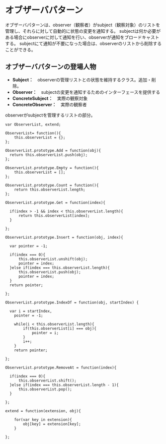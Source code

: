# オブザーバパターン

オブザーバパターンは、observer（観察者）がsubject（観察対象）のリストを管理し、それらに対して自動的に状態の変更を通知する。
subjectは何か必要がある場合にobserverに対して通知を行い、observerが通知をブロードキャストする。
subjectにて通知が不要になった場合は、observerのリストから削除することができる。

## オブザーバパターンの登場人物

+ **Subject：**　observerの管理リストとの状態を維持するクラス。追加・削除。
+ **Observer：**　subjectの変更を通知するためのインターフェースを提供する
+ **ConcreteSubject：**　実際の観察対象
+ **ConcreteObserver：**　実際の観察者

observerがsubjectを管理するリストの部分。

````
var ObserverList, extend;

ObserverList= function(){
    this.observerList = {};
};

ObserverList.prototype.Add = function(obj){
  return this.observerList.push(obj);  
};

ObserverList.prototype.Empty = function(){
    this.observerList = [];
};

ObserverList.prototype.Count = function(){
    return this.observerList.length;
};

ObserverList.prototype.Get = function(index){
  
  if(index > -1 && index < this.observerList.length){
      return this.observerList[index];
  }
    
};

ObserverList.prototype.Insert = function(obj, index){
  
  var pointer = -1;
  
  if(index === 0){
      this.observerList.unshift(obj);
      pointer = index;
  }else if(index === this.observerList.length){
      this.observerList.push(obj);
      pointer = index;
  }
  return pointer;
  
};

ObserverList.prototype.IndexOf = function(obj, startIndex) {
  
  var i = startIndex,
    pointer = -1;
    
    while(i < this.observerList.length){
        if(this.observerList[i] === obj){
            pointer = i;
        }
        i++;
    }
    return pointer;
    
};

ObserverList.prototype.RemoveAt = function(index){
  
  if(index === 0){
      this.observerList.shift();
  }else if(index === this.observerList.length - 1){
      this.observerList.pop();
  }
  
};

extend = function(extension, obj){
    
    for(var key in extension){
        obj[key] = extension[key];
    }
    
};
````

